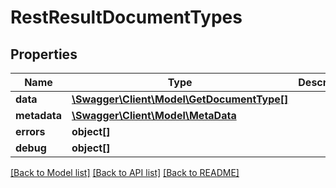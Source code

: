 # RestResultDocumentTypes

## Properties
Name | Type | Description | Notes
------------ | ------------- | ------------- | -------------
**data** | [**\Swagger\Client\Model\GetDocumentType[]**](GetDocumentType.md) |  | [optional] 
**metadata** | [**\Swagger\Client\Model\MetaData**](MetaData.md) |  | [optional] 
**errors** | **object[]** |  | [optional] 
**debug** | **object[]** |  | [optional] 

[[Back to Model list]](../README.md#documentation-for-models) [[Back to API list]](../README.md#documentation-for-api-endpoints) [[Back to README]](../README.md)


